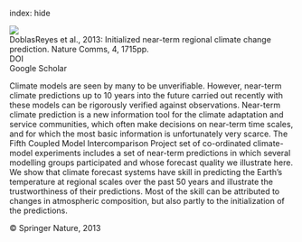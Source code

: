 index: hide

<div class="Citation">
    <div class="Citation-thumb CitationThumb-linked"  data-href="https://doi.org/10.1038/ncomms2704">
      <img src="https://static.claimspace.cloud/climate-study-static/refs/thumbs/11/DoblasReyes_et_al_2013-thumb.png" />
    </div>

  <div class="Citation-body">
    <div class="Citation-text">DoblasReyes et al., 2013: Initialized near-term regional climate change prediction. <span class="Article-journal">Nature Comms, </span><span class="Article-volume">4, </span>1715pp.</div>
    <div class="Citation-links">
      <div class="CitationLink" data-href="https://doi.org/10.1038/ncomms2704">
        <div class="CitationLink-icon CitationLink-Doi"></div>
        <div class="CitationLink-text">DOI</div>
      </div>
      <div class="CitationLink" data-href="https://scholar.google.com/scholar?q=10.1038/ncomms2704">
        <div class="CitationLink-icon CitationLink-Scholar"></div>
        <div class="CitationLink-text">Google Scholar</div>
      </div>
    </div>
  </div>
</div>

Climate models are seen by many to be unverifiable. However, near-term climate predictions up to 10 years into the future carried out recently with these models can be rigorously verified against observations. Near-term climate prediction is a new information tool for the climate adaptation and service communities, which often make decisions on near-term time scales, and for which the most basic information is unfortunately very scarce. The Fifth Coupled Model Intercomparison Project set of co-ordinated climate-model experiments includes a set of near-term predictions in which several modelling groups participated and whose forecast quality we illustrate here. We show that climate forecast systems have skill in predicting the Earth’s temperature at regional scales over the past 50 years and illustrate the trustworthiness of their predictions. Most of the skill can be attributed to changes in atmospheric composition, but also partly to the initialization of the predictions.

<div class="Citation-copy">
&copy; Springer Nature, 2013
</div>